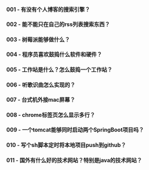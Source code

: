 
#### 001 - 有没有个人博客的搜索引擎？

#### 002 - 能不能只在自己的rss列表搜索东西？

#### 003 - 树莓派能够做什么？

#### 004 - 程序员喜欢鼓捣什么软件和硬件？

#### 005 - 工作站是什么？怎么鼓捣一个工作站？

#### 006 - 听歌识曲怎么实现的？

#### 007 - 台式机外接mac屏幕？

#### 008 - chrome标签页怎么显示多行？

#### 009 - 一个tomcat能够同时启动两个SpringBoot项目吗？

#### 010 - 写个sh脚本定时将本地项目push到github？

#### 011 - 国外有什么好的技术网站？特别是java的技术网站？

####

####

####

####



####

####

####

####

####

####

####



